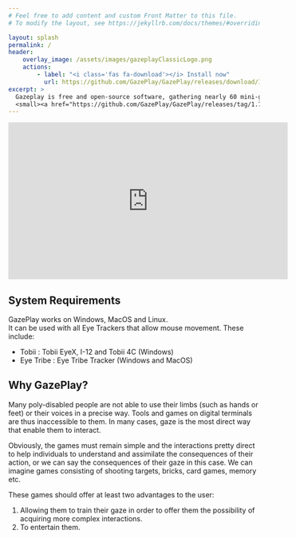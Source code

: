 ```yaml
---
# Feel free to add content and custom Front Matter to this file.
# To modify the layout, see https://jekyllrb.com/docs/themes/#overriding-theme-defaults

layout: splash
permalink: /
header:
    overlay_image: /assets/images/gazeplayClassicLogo.png
    actions:
        - label: "<i class='fas fa-download'></i> Install now"
          url: https://github.com/GazePlay/GazePlay/releases/download/1.7.0/GazePlayInstaller.exe
excerpt: >
  Gazeplay is free and open-source software, gathering nearly 60 mini-games playable with an eye-tracker.<br />
  <small><a href="https://github.com/GazePlay/GazePlay/releases/tag/1.7.0">Latest release v1.7.0</a></small>
---
```


<iframe width="560" height="315" src="https://www.youtube.com/embed/xGKCIiYNu2c" frameborder="0" allow="autoplay; encrypted-media" allowfullscreen></iframe>

## System Requirements
GazePlay works on Windows, MacOS and Linux.  
It can be used with all Eye Trackers that allow mouse movement. These include:
* Tobii : Tobii EyeX, I-12 and Tobii 4C (Windows)
* Eye Tribe : Eye Tribe Tracker (Windows and MacOS)

## Why GazePlay?

Many poly-disabled people are not able to use their limbs (such as hands or feet) or their voices in a precise way. Tools and games on digital terminals are thus inaccessible to them. In many cases, gaze is the most direct way that enable them to interact.

Obviously, the games must remain simple and the interactions pretty direct to help individuals to understand and assimilate the consequences of their action, or we can say the consequences of their gaze in this case. We can imagine games consisting of shooting targets, bricks, card games, memory etc.

These games should offer at least two advantages to the user:
1. Allowing them to train their gaze in order to offer them the possibility of acquiring more complex interactions.
2. To entertain them.
